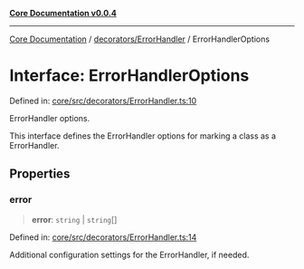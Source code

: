 [**Core Documentation v0.0.4**](../../../README.md)

***

[Core Documentation](../../../modules.md) / [decorators/ErrorHandler](../README.md) / ErrorHandlerOptions

# Interface: ErrorHandlerOptions

Defined in: [core/src/decorators/ErrorHandler.ts:10](https://github.com/stonemjs/core/blob/93efe04ef1a71ad6f49c3b315da54d45ace50f23/src/decorators/ErrorHandler.ts#L10)

ErrorHandler options.

This interface defines the ErrorHandler options for marking a class as a ErrorHandler.

## Properties

### error

> **error**: `string` \| `string`[]

Defined in: [core/src/decorators/ErrorHandler.ts:14](https://github.com/stonemjs/core/blob/93efe04ef1a71ad6f49c3b315da54d45ace50f23/src/decorators/ErrorHandler.ts#L14)

Additional configuration settings for the ErrorHandler, if needed.
